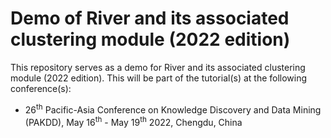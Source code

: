 # Demo of River and its associated clustering module (2022 edition)

This repository serves as a demo for River and its associated clustering module (2022 edition). This will be part of the tutorial(s) at the following conference(s):

* 26<sup>th</sup> Pacific-Asia Conference on Knowledge Discovery and Data Mining (PAKDD), May 16<sup>th</sup> - May 19<sup>th</sup> 2022, Chengdu, China
